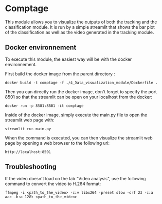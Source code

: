 # Comptage

This module allows you to visualize the outputs of both the tracking and the classification module. It is run by a simple streamlit that shows the bar plot of the classification as well as the video generated in the tracking module. 

## Docker environnement
To execute this module, the easiest way will be with the docker environnement.

First build the docker image from the parent directory :
```
docker build -t comptage -f ./4_Data_visualization_module/Dockerfile .

```

Then you can directly run the docker image, don't forget to specify the port 8501 so that the streamlit can be open on your localhost from the docker:
```
docker run -p 8501:8501 -it comptage
```

Inside of the docker image, simply execute the main.py file to open the streamlit web page with:

```
streamlit run main.py
```
When the command is executed, you can then visualize the streamlit web page by opening a web browser to the following url:

```
http://localhost:8501
```

## Troubleshooting 
If the video doesn't load on the tab "Video analysis", use the following command to convert the video to H.264 format:
```
ffmpeg -i <path_to_the_video> -c:v libx264 -preset slow -crf 23 -c:a aac -b:a 128k <path_to_the_video>

```